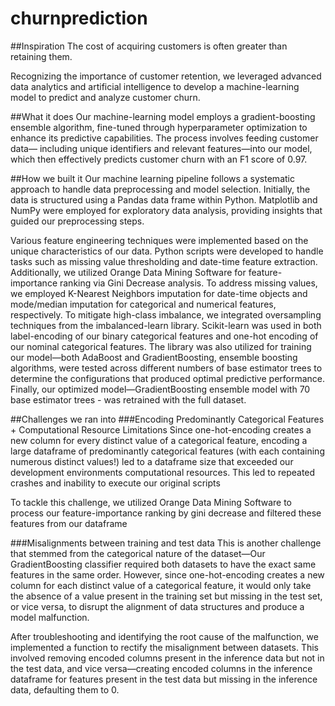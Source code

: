 # churnprediction

##Inspiration
The cost of acquiring customers is often greater than retaining them.

Recognizing the importance of customer retention, we leveraged advanced data analytics and artificial intelligence to develop a machine-learning model to predict and analyze customer churn.

##What it does
Our machine-learning model employs a gradient-boosting ensemble algorithm, fine-tuned through hyperparameter optimization to enhance its predictive capabilities. The process involves feeding customer data— including unique identifiers and relevant features—into our model, which then effectively predicts customer churn with an F1 score of 0.97.

##How we built it
Our machine learning pipeline follows a systematic approach to handle data preprocessing and model selection. Initially, the data is structured using a Pandas data frame within Python. Matplotlib and NumPy were employed for exploratory data analysis, providing insights that guided our preprocessing steps.

Various feature engineering techniques were implemented based on the unique characteristics of our data. Python scripts were developed to handle tasks such as missing value thresholding and date-time feature extraction. Additionally, we utilized Orange Data Mining Software for feature-importance ranking via Gini Decrease analysis. To address missing values, we employed K-Nearest Neighbors imputation for date-time objects and mode/median imputation for categorical and numerical features, respectively. To mitigate high-class imbalance, we integrated oversampling techniques from the imbalanced-learn library. Scikit-learn was used in both label-encoding of our binary categorical features and one-hot encoding of our nominal categorical features. The library was also utilized for training our model—both AdaBoost and GradientBoosting, ensemble boosting algorithms, were tested across different numbers of base estimator trees to determine the configurations that produced optimal predictive performance. Finally, our optimized model—GradientBoosting ensemble model with 70 base estimator trees - was retrained with the full dataset.

##Challenges we ran into
###Encoding Predominantly Categorical Features + Computational Resource Limitations
Since one-hot-encoding creates a new column for every distinct value of a categorical feature, encoding a large dataframe of predominantly categorical features (with each containing numerous distinct values!) led to a dataframe size that exceeded our development environments computational resources. This led to repeated crashes and inability to execute our original scripts

To tackle this challenge, we utilized Orange Data Mining Software to process our feature-importance ranking by gini decrease and filtered these features from our dataframe

###Misalignments between training and test data
This is another challenge that stemmed from the categorical nature of the dataset—Our GradientBoosting classifier required both datasets to have the exact same features in the same order. However, since one-hot-encoding creates a new column for each distinct value of a categorical feature, it would only take the absence of a value present in the training set but missing in the test set, or vice versa, to disrupt the alignment of data structures and produce a model malfunction.

After troubleshooting and identifying the root cause of the malfunction, we implemented a function to rectify the misalignment between datasets. This involved removing encoded columns present in the inference data but not in the test data, and vice versa—creating encoded columns in the inference dataframe for features present in the test data but missing in the inference data, defaulting them to 0.
